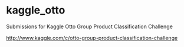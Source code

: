 # kaggle_otto

Submissions for Kaggle Otto Group Product Classification Challenge

http://www.kaggle.com/c/otto-group-product-classification-challenge

